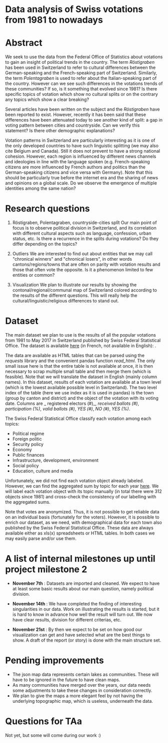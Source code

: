 # Data analysis of Swiss votations from 1981 to nowadays

# Abstract
We seek to use the data from the Federal Office of Statistics about votations to gain an insight of political trends in the country. The term _Röstigraben_ has been used in Switzerland to refer to cultural differences between the German-speaking and the French-speaking part of Switzerland. Similarly, the term _Polentagraben_ is used to refer about the Italian-speaking part of the country. However can we see such differences in the votations trends of these communities? If so, is it something that evolved since 1981? Is there specific topics of votation which show no cultural splits or on the contrary any topics which show a clear breaking?

Several articles have been written on the subject and the _Röstigraben_ have been reported to exist. However, recently it has been said that these differences have been attenuated today to see another kind of split: a gap in voting pattern between cities and countryside. Can we verify this statement? Is there other demographic explanations?

Votation patterns in Switzerland are particularly interesting as it is one of the only developed countries to have such linguistic splitting (we may also cite Belgium and Canada). Still it does not prevent to have a strong national cohesion. However, each region is influenced by different news channels and ideologies in line with the language spoken (e.g. French-speaking citizens are more influenced by French authors and politics than the German-speaking citizens and vice versa with Germany). Note that this should be particularly true before the internet era and the sharing of news and opinions on a global scale. Do we observe the emergence of multiple identities among the same nation?


# Research questions


1. Röstigraben, Polentagraben, countryside-cities splît
Our main point of focus is to observe political division in Switzerland, and its correlation with different cultural aspects such as language, confession, urban status, etc. Is there a recurrence in the splits during votations? Do they differ depending on the topics?

2. Outliers
We are interested to find out about entities that we may call "chronical winners" and "chronical losers", in other words cantons/regions/towns that are often on parity with votation results and those that often vote the opposite. Is it a phenomenon limited to few entities or common?

3. Visualization
We plan to illustrate our results by showing the contonal/regional/communal map of Switzerland colored according to the results of the different questions. This will really help the cultural/linguistic/religious differences to stand out.

# Dataset

The main dataset we plan to use is the results of all the popular votations from 1981 to May 2017 in Switzerland published by Swiss Federal Statistical Office. The dataset is available [here](https://www.bfs.admin.ch/bfs/fr/home/statistiques/politique/votations.assetdetail.3362356.html) (in French, not available in English): []().

The data are available as HTML tables that can be parsed using the _requests_ library and the convenient pandas function _read\_html_. The only small issue here is that the entire table is not available at once, it is then necessary to scrap multiple small table and then merge them (which is feasible). Note that we will translate the dataset in English (mainly column names). In this dataset, results of each votation are available at a town level (which is the lowest available possible level in Switzerland). The two level index of the table (here we use index as it is used in pandas) is the town (group by canton and district) and the object of the votation with its voting date. Columns are _ registered electors (#)_, _received ballots (#)_, _participation (%)_, _valid ballots (#)_, _YES (#)_, _NO (#)_, _YES (%)_.

The Swiss Federal Statistical Office classify each votation among each topics: 
- Political regime
- Foreign politic
- Security policy
- Economy
- Public finances
- Infrastructure, development, environment
- Social policy
- Education, culture and media

Unfortunately, we did not find each votation object already labeled. However, we can find the aggregated sum by topic for each year [here](https://www.bfs.admin.ch/bfs/fr/home/statistiques/politique/votations.assetdetail.3362351.html). We will label each votation object with its topic manually (in total there were 312 objects since 1981) and cross-check the consistency of our labelling with the aggregated sums.

Note that votes are anonymized. Thus, it is not possible to get reliable data on an individual basis (fortunately for the voters). However, it is possible to enrich our dataset, as we need, with demographical data for each town also published by the Swiss Federal Statistical Office. These data are always available either as xls(x) spreadsheets or HTML tables. In both cases we may easily parse and/or use them.

# A list of internal milestones up until project milestone 2
 - **November 7th** : Datasets are imported and cleaned. We expect to have at least some basic results about our main question, namely political division.
 
 - **November 14th** : We have completed the finding of interesting singularities in our data. Work on illustrating the results is started, but it is hard to know in advance how well the result will turn out. We now have clear results, division for different criterias, etc.

- **November 21st** : By then we expect to be set on how good our visualization can get and have selected what are the best things to show. A draft of the report (or story) is done with the main structure set.

# Pending improvements
- The json map data represents certain lakes as communities. These will have to be ignored in the future to have clean maps.
- As many communities have merged over the years, our data needs some adjustments to take these changes in consideration correctly.
- We plan to give the maps a more elegant feel by not having the underlying topographic map, which is useless, underneath the data.

# Questions for TAa
 
 Not yet, but some will come during our work :)
